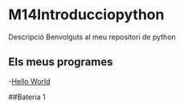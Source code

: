 # M14Introducciopython
Descripció
Benvolguts al meu repositori de python

## Els meus programes

  -[Hello World](hello_world.py)
  
##Bateria 1

